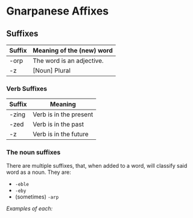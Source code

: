 # Gnarpanese Affixes


## Suffixes
| Suffix | Meaning of the (new) word |
| ------ | ------------------------- |
| -orp   | The word is an adjective. |
| -z     | [Noun] Plural             |

### Verb Suffixes
| Suffix |           Meaning         |
| ------ | ------------------------- |
| -zing  | Verb is in the present    |
| -zed   | Verb is in the past       |
| -z     | Verb is in the future     |

### The noun suffixes
There are multiple suffixes, that, when added to a word,
will classify said word as a noun. They are:
- `-eble`
- `-eby`
- (sometimes) `-arp`

*Examples of each:*
<!-- examples when i'm able to form words -->

<!-- more later. -->
